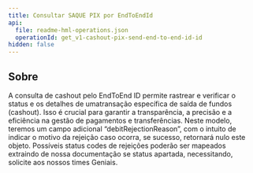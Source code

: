 ```yaml
---
title: Consultar SAQUE PIX por EndToEndId
api:
  file: readme-hml-operations.json
  operationId: get_v1-cashout-pix-send-end-to-end-id-id
hidden: false
---
```

## Sobre

A consulta de cashout pelo EndToEnd ID permite rastrear e verificar o status e os detalhes de umatransação específica de saída de fundos (cashout). Isso é crucial para garantir a transparência, a precisão
e a eficiência na gestão de pagamentos e transferências. Neste modelo, teremos um campo adicional
“debitRejectionReason”, com o intuito de indicar o motivo da rejeição caso ocorra, se sucesso, retornará
nulo este objeto.  Possíveis status codes de rejeições poderão ser mapeados extraindo de nossa
documentação se status apartada, necessitando, solicite aos nossos times Geniais.
